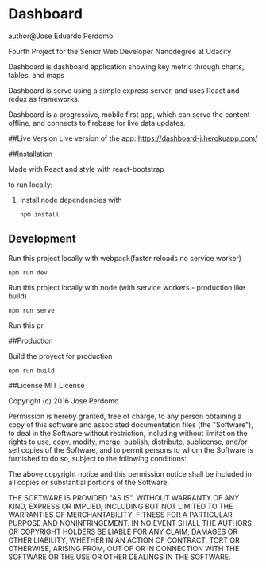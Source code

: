 # Dashboard
author@Jose Eduardo Perdomo

Fourth Project for the Senior Web Developer Nanodegree at Udacity

Dashboard is dashboard application showing key metric through charts,
tables, and maps

Dashboard is serve using a simple express server, and uses React and redux as frameworks.

Dashboard is a progressive, mobile first app, which can serve the content offline, and connects to firebase for live data updates.

##Live Version
Live version of the app: https://dashboard-j.herokuapp.com/


##Installation

Made with React and style with react-bootstrap

to run locally:

1. install node dependencies with

	```
	npm install
	```

## Development

Run this project locally  with webpack(faster reloads no service worker)

   ```
   npm run dev
   ```
Run this project locally with node (with service workers - production like build)

   ```
   npm run serve
   ```
Run this pr

##Production

Build the proyect for production
   ```
   npm run build
   ```

##License
MIT License

Copyright (c) 2016 Jose Perdomo

Permission is hereby granted, free of charge, to any person obtaining a copy
of this software and associated documentation files (the "Software"), to deal
in the Software without restriction, including without limitation the rights
to use, copy, modify, merge, publish, distribute, sublicense, and/or sell
copies of the Software, and to permit persons to whom the Software is
furnished to do so, subject to the following conditions:

The above copyright notice and this permission notice shall be included in all
copies or substantial portions of the Software.

THE SOFTWARE IS PROVIDED "AS IS", WITHOUT WARRANTY OF ANY KIND, EXPRESS OR
IMPLIED, INCLUDING BUT NOT LIMITED TO THE WARRANTIES OF MERCHANTABILITY,
FITNESS FOR A PARTICULAR PURPOSE AND NONINFRINGEMENT. IN NO EVENT SHALL THE
AUTHORS OR COPYRIGHT HOLDERS BE LIABLE FOR ANY CLAIM, DAMAGES OR OTHER
LIABILITY, WHETHER IN AN ACTION OF CONTRACT, TORT OR OTHERWISE, ARISING FROM,
OUT OF OR IN CONNECTION WITH THE SOFTWARE OR THE USE OR OTHER DEALINGS IN THE
SOFTWARE.
